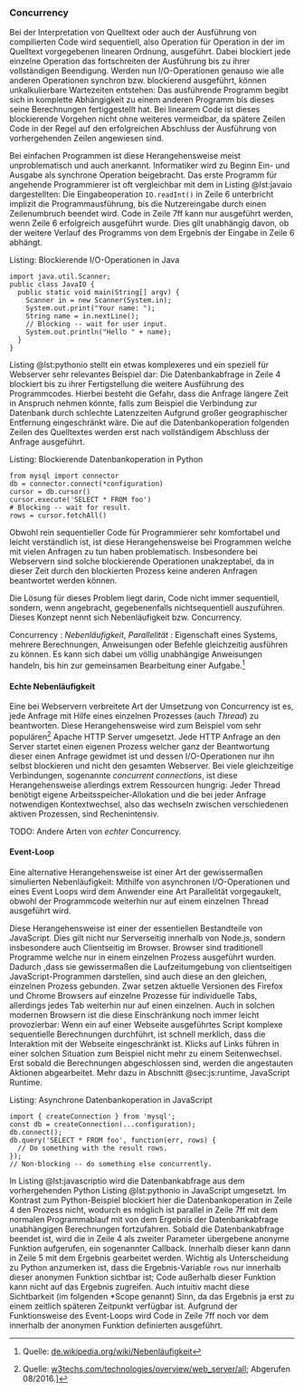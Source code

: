 ### Concurrency
Bei der Interpretation von Quelltext oder auch der Ausführung von compilierten Code wird sequentiell, also Operation für Operation in der im Quelltext vorgegebenen linearen Ordnung, ausgeführt. Dabei blockiert jede einzelne Operation das fortschreiten der Ausführung bis zu ihrer vollständigen Beendigung. Werden nun I/O-Operationen genauso wie alle anderen Operationen synchron bzw. blockierend ausgeführt, können unkalkulierbare Wartezeiten entstehen: Das ausführende Programm begibt sich in komplette Abhängigkeit zu einem anderen Programm bis dieses seine Berechnungen fertiggestellt hat. Bei linearem Code ist dieses blockierende Vorgehen nicht ohne weiteres vermeidbar, da spätere Zeilen Code in der Regel auf den erfolgreichen Abschluss der Ausführung von vorhergehenden Zeilen angewiesen sind.

Bei einfachen Programmen ist diese Herangehensweise meist unproblematisch und auch anerkannt. Informatiker wird zu Beginn Ein- und Ausgabe als synchrone Operation beigebracht. Das erste Programm für angehende Programmierer ist oft vergleichbar mit dem in Listing @lst:javaio dargestellten: Die Eingabeoperation `IO.readInt()` in Zeile 6 unterbricht implizit die Programmausführung, bis die Nutzereingabe durch einen Zeilenumbruch beendet wird. Code in Zeile 7ff kann nur ausgeführt werden, wenn Zeile 6 erfolgreich ausgeführt wurde. Dies gilt unabhängig davon, ob der weitere Verlauf des Programms von dem Ergebnis der Eingabe in Zeile 6 abhängt.

Listing: Blockierende I/O-Operationen in Java

~~~{#lst:javaio .java}
import java.util.Scanner;
public class JavaIO {
  public static void main(String[] argv) {
    Scanner in = new Scanner(System.in);
    System.out.print("Your name: ");
    String name = in.nextLine();
    // Blocking -- wait for user input.
    System.out.println("Hello " + name);
  }
}
~~~

Listing @lst:pythonio stellt ein etwas komplexeres und ein speziell für Webserver sehr relevantes Beispiel dar: Die Datenbankabfrage in Zeile 4 blockiert bis zu ihrer Fertigstellung die weitere Ausführung des Programmcodes. Hierbei besteht die Gefahr, dass die Anfrage längere Zeit in Anspruch nehmen könnte, falls zum Beispiel die Verbindung zur Datenbank durch schlechte Latenzzeiten Aufgrund großer geographischer Entfernung eingeschränkt wäre. Die auf die Datenbankoperation folgenden Zeilen des Quelltextes werden erst nach vollständigem Abschluss der Anfrage ausgeführt.

Listing: Blockierende Datenbankoperation in Python

~~~{#lst:pythonio .python}
from mysql import connector
db = connector.connect(*configuration)
cursor = db.cursor()
cursor.execute('SELECT * FROM foo')
# Blocking -- wait for result.
rows = cursor.fetchAll()
~~~

Obwohl rein sequentieller Code für Programmierer sehr komfortabel und leicht verständlich ist, ist diese Herangehensweise bei Programmen welche mit vielen Anfragen zu tun haben problematisch. Insbesondere bei Webservern sind solche blockierende Operationen unakzeptabel, da in dieser Zeit durch den blockierten Prozess keine anderen Anfragen beantwortet werden können.

Die Lösung für dieses Problem liegt darin, Code nicht immer sequentiell, sondern, wenn angebracht, gegebenenfalls nichtsequentiell auszuführen. Dieses Konzept nennt sich Nebenläufigkeit bzw. Concurrency.

Concurrency
  : *Nebenläufigkeit*, *Parallelität*
  : Eigenschaft eines Systems, mehrere Berechnungen, Anweisungen oder Befehle gleichzeitig ausführen zu können. Es kann sich dabei um völlig unabhängige Anweisungen handeln, bis hin zur gemeinsamen Bearbeitung einer Aufgabe.[^concurrencywiki]

[^concurrencywiki]: Quelle: [de.wikipedia.org/wiki/Nebenläufigkeit](https://de.wikipedia.org/wiki/Nebenl%C3%A4ufigkeit)


#### Echte Nebenläufigkeit
Eine bei Webservern verbreitete Art der Umsetzung von Concurrency ist es, jede Anfrage mit Hilfe eines einzelnen Prozesses (auch *Thread*) zu beantworten. Diese Herangehensweise wird zum Beispiel vom sehr populären[^webserverstats] Apache HTTP Server umgesetzt. Jede HTTP Anfrage an den Server startet einen eigenen Prozess welcher ganz der Beantwortung dieser einen Anfrage gewidmet ist und dessen I/O-Operationen nur ihn selbst blockieren und nicht den gesamten Webserver. Bei viele gleichzeitige Verbindungen, sogenannte *concurrent connections*, ist diese Herangehensweise allerdings extrem Ressourcen hungrig: Jeder Thread benötigt eigene Arbeitsspeicher-Allokation und die bei jeder Anfrage notwendigen Kontextwechsel, also das wechseln zwischen verschiedenen aktiven Prozessen, sind Rechenintensiv.

[^webserverstats]: Quelle: [w3techs.com/technologies/overview/web_server/all](https://w3techs.com/technologies/overview/web_server/all); Abgerufen 08/2016.]

TODO: Andere Arten von *echter* Concurrency.

#### Event-Loop
Eine alternative Herangehensweise ist einer Art der gewissermaßen simulierten Nebenläufigkeit: Mithilfe von asynchronen I/O-Operationen und eines Event Loops wird dem Anwender eine Art Parallelität vorgegaukelt, obwohl der Programmcode weiterhin nur auf einem einzelnen Thread ausgeführt wird.

Diese Herangehensweise ist einer der essentiellen Bestandteile von JavaScript. Dies gilt nicht nur Serverseitig innerhalb von Node.js, sondern insbesondere auch Clientseitig im Browser. Browser sind traditionell Programme welche nur in einem einzelnen Prozess ausgeführt wurden. Dadurch ,dass sie gewissermaßen die Laufzeitumgebung von clientseitigen JavaScript-Programmen darstellen, sind auch diese an den gleichen, einzelnen Prozess gebunden. Zwar setzen aktuelle Versionen des Firefox und Chrome Browsers auf einzelne Prozesse für individuelle Tabs, allerdings jedes Tab weiterhin nur auf einen einzelnen. Auch in solchen modernen Browsern ist die diese Einschränkung noch immer leicht provozierbar: Wenn ein auf einer Webseite ausgeführtes Script komplexe sequentielle Berechnungen durchführt, ist schnell merklich, dass die Interaktion mit der Webseite eingeschränkt ist. Klicks auf Links führen in einer solchen Situation zum Beispiel nicht mehr zu einem Seitenwechsel. Erst sobald die Berechnungen abgeschlossen sind, werden die angestauten Aktionen abgearbeitet. Mehr dazu in Abschnitt @sec:js:runtime, JavaScript Runtime.

Listing: Asynchrone Datenbankoperation in JavaScript

~~~{#lst:javascriptio .javascript}
import { createConnection } from 'mysql';
const db = createConnection(...configuration);
db.connect();
db.query('SELECT * FROM foo', function(err, rows) {
  // Do something with the result rows.
});
// Non-blocking -- do something else concurrently.
~~~

In Listing @lst:javascriptio wird die Datenbankabfrage aus dem vorhergehenden Python Listing @lst:pythonio in JavaScript umgesetzt. Im Kontrast zum Python-Beispiel blockiert hier die Datenbankoperation in Zeile 4 den Prozess nicht, wodurch es möglich ist parallel in Zeile 7ff mit dem normalen Programmablauf mit von dem Ergebnis der Datenbankabfrage unabhängigen Berechnungen fortzufahren. Sobald die Datenbankabfrage beendet ist, wird die in Zeile 4 als zweiter Parameter übergebene anonyme Funktion aufgerufen, ein sogenannter Callback. Innerhalb dieser kann dann in Zeile 5 mit dem Ergebnis gearbeitet werden. Wichtig als Unterscheidung zu Python anzumerken ist, dass die Ergebnis-Variable `rows` nur innerhalb dieser anonymen Funktion sichtbar ist; Code außerhalb dieser Funktion kann nicht auf das Ergebnis zugreifen. Auch intuitiv macht diese Sichtbarkeit (im folgenden *Scope genannt) Sinn, da das Ergebnis ja erst zu einem zeitlich späteren Zeitpunkt verfügbar ist. Aufgrund der Funktionsweise des Event-Loops wird Code in Zeile 7ff noch vor dem innerhalb der anonymen Funktion definierten ausgeführt.
